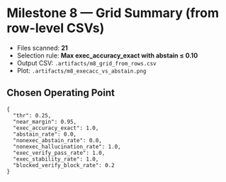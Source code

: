 # Milestone 8 — Grid Summary (from row-level CSVs)

- Files scanned: **21**
- Selection rule: **Max exec_accuracy_exact with abstain ≤ 0.10**
- Output CSV: `.artifacts/m8_grid_from_rows.csv`
- Plot: `.artifacts/m8_execacc_vs_abstain.png`

## Chosen Operating Point
```
{
  "thr": 0.25,
  "near_margin": 0.95,
  "exec_accuracy_exact": 1.0,
  "abstain_rate": 0.0,
  "nonexec_abstain_rate": 0.0,
  "nonexec_hallucination_rate": 1.0,
  "exec_verify_pass_rate": 1.0,
  "exec_stability_rate": 1.0,
  "blocked_verify_block_rate": 0.2
}
```